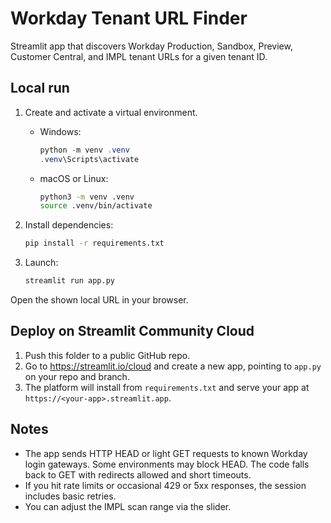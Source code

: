 
# Workday Tenant URL Finder

Streamlit app that discovers Workday Production, Sandbox, Preview, Customer Central, and IMPL tenant URLs for a given tenant ID.

## Local run

1. Create and activate a virtual environment.
   - Windows:
     ```powershell
     python -m venv .venv
     .venv\Scripts\activate
     ```
   - macOS or Linux:
     ```bash
     python3 -m venv .venv
     source .venv/bin/activate
     ```

2. Install dependencies:
   ```bash
   pip install -r requirements.txt
   ```

3. Launch:
   ```bash
   streamlit run app.py
   ```

Open the shown local URL in your browser.

## Deploy on Streamlit Community Cloud

1. Push this folder to a public GitHub repo.
2. Go to https://streamlit.io/cloud and create a new app, pointing to `app.py` on your repo and branch.
3. The platform will install from `requirements.txt` and serve your app at `https://<your-app>.streamlit.app`.

## Notes

- The app sends HTTP HEAD or light GET requests to known Workday login gateways. Some environments may block HEAD. The code falls back to GET with redirects allowed and short timeouts.
- If you hit rate limits or occasional 429 or 5xx responses, the session includes basic retries.
- You can adjust the IMPL scan range via the slider.
